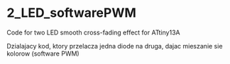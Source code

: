 2_LED_softwarePWM
=================

Code for two LED smooth cross-fading effect for ATtiny13A

Dzialajacy kod, ktory przelacza jedna diode na druga, dajac mieszanie sie kolorow (software PWM)

